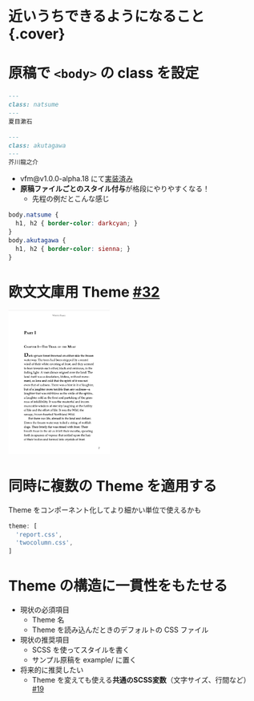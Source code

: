 # 近いうちできるようになること {.cover}

# 原稿で `<body>` の class を設定

<div class="center">
<div>

```markdown:ch01.md
---
class: natsume
---
夏目漱石
```

```markdown:ch02.md
---
class: akutagawa
---
芥川龍之介
```

</div>

<div>

- vfm\@v1.0.0-alpha.18 にて[実装済み](https://github.com/vivliostyle/vfm/pull/78)
- **原稿ファイルごとのスタイル付与**が格段にやりやすくなる！
  - 先程の例だとこんな感じ

```scss:scss/theme_common.scss
body.natsume {
  h1, h2 { border-color: darkcyan; }
}
body.akutagawa {
  h1, h2 { border-color: sienna; }
}
```
</div>
</div>


# 欧文文庫用 Theme [#32](https://github.com/vivliostyle/themes/pull/32)

<img src="assets/gutenberg.png" alt="theme-gutenberg を適用した出版物" style="width:40%" class="img_shade">


# 同時に複数の Theme を適用する

Theme をコンポーネント化してより細かい単位で使えるかも

```javascript:vivliostyle.config.js
theme: [
  'report.css',
  'twocolumn.css',
]
```


# Theme の構造に一貫性をもたせる

- 現状の必須項目
  - Theme 名
  - Theme を読み込んだときのデフォルトの CSS ファイル
- 現状の推奨項目
  - SCSS を使ってスタイルを書く
  - サンプル原稿を example/ に置く
- 将来的に推奨したい
  - Theme を変えても使える**共通のSCSS変数**（文字サイズ、行間など） [#19](https://github.com/vivliostyle/themes/issues/19)
